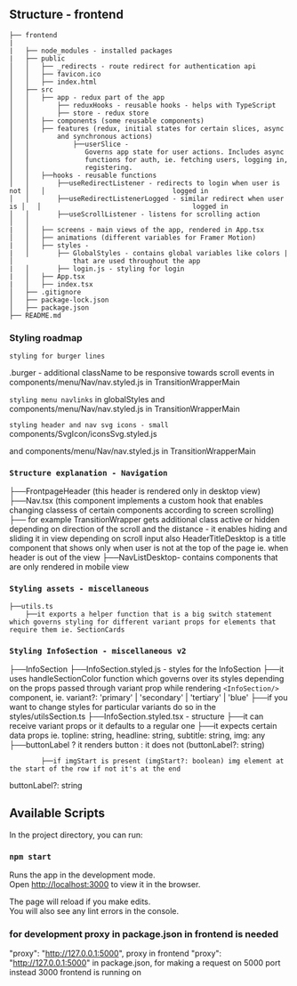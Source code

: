## Structure - frontend
```
├── frontend
|  
|   ├── node_modules - installed packages
|   ├── public
│   │   ├── _redirects - route redirect for authentication api
│   │   ├── favicon.ico
│   │   ├── index.html
│   ├── src
│   │   ├── app - redux part of the app
│   │       ├── reduxHooks - reusable hooks - helps with TypeScript
│   │       ├── store - redux store
│   │   ├── components (some reusable components)
│   │   ├── features (redux, initial states for certain slices, async │   │       and synchronous actions)
│   │           ├──userSlice -                                          │   │              Governs app state for user actions. Includes async │   │              functions for auth, ie. fetching users, logging in, │   │              registering.
│   │   ├──hooks - reusable functions
│   │       ├──useRedirectListener - redirects to login when user is not │   │                                logged in
│   │       ├──useRedirectListenerLogged - similar redirect when user is │   │                                      logged in
│   │       ├──useScrollListener - listens for scrolling action
│   │ 
|   │   ├── screens - main views of the app, rendered in App.tsx
│   │   ├── animations (different variables for Framer Motion)
|   │   ├── styles -
|   │       ├── GlobalStyles - contains global variables like colors |   │               that are used throughout the app
|   │       ├── login.js - styling for login
|   │   ├── App.tsx
|   │   ├── index.tsx
│   ├── .gitignore
│   ├── package-lock.json
│   ├── package.json
├── README.md
```


### Styling roadmap
`styling for burger lines`

.burger - additional className to be responsive towards scroll events
in components/menu/Nav/nav.styled.js in TransitionWrapperMain

`styling menu navlinks`
in globalStyles and components/menu/Nav/nav.styled.js in TransitionWrapperMain

`styling header and nav svg icons - small`
components/SvgIcon/iconsSvg.styled.js

and components/menu/Nav/nav.styled.js in TransitionWrapperMain 


### `Structure explanation - Navigation`
├──FrontpageHeader (this header is rendered only in desktop view)
├──Nav.tsx (this component implements a custom hook that enables changing classess of certain components according to screen scrolling)
    ├── for example TransitionWrapper gets additional class active or hidden depending on direction of the scroll and the distance - it enables hiding and sliding it in view depending on scroll input
    also HeaderTitleDesktop is a title component that shows only when user is not at the top of the page ie. when header is out of the view
    ├──NavListDesktop- contains components that are only rendered in mobile view 

### `Styling assets - miscellaneous`  
    ├──utils.ts 
        ├──it exports a helper function that is a big switch statement which governs styling for different variant props for elements that require them ie. SectionCards
### `Styling InfoSection - miscellaneous v2`  
  ├──InfoSection 
        ├──InfoSection.styled.js - styles for the InfoSection
            ├──it uses handleSectionColor function which governs over its styles depending on the props passed through variant prop while rendering `<InfoSection/>` component, ie. variant?: 'primary' | 'secondary' | 'tertiary' | 'blue'
             ├──if you want to change styles for particular variants do so in the styles/utilsSection.ts 
        ├──InfoSection.styled.tsx - structure
            ├──it can receive variant props or it defaults to a regular one 
            ├──it expects certain data props ie.  topline: string, headline: string, subtitle: string,  img: any
            ├──buttonLabel ? it renders button : it does not (buttonLabel?: string)
             
            ├──if imgStart is present (imgStart?: boolean) img element at the start of the row if not it's at the end
 
  buttonLabel?: string

  
  
           

## Available Scripts

In the project directory, you can run:

### `npm start`

Runs the app in the development mode.\
Open [http://localhost:3000](http://localhost:3000) to view it in the browser.

The page will reload if you make edits.\
You will also see any lint errors in the console.


### for development proxy in package.json in frontend is needed
"proxy": "http://127.0.0.1:5000",
proxy in frontend "proxy": "http://127.0.0.1:5000" in package.json, for making a request on 5000 port instead 3000 frontend is running on

###
